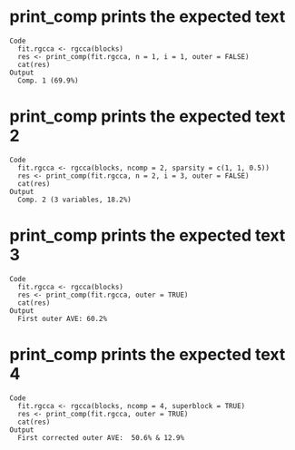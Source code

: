 # print_comp prints the expected text

    Code
      fit.rgcca <- rgcca(blocks)
      res <- print_comp(fit.rgcca, n = 1, i = 1, outer = FALSE)
      cat(res)
    Output
      Comp. 1 (69.9%)

# print_comp prints the expected text 2

    Code
      fit.rgcca <- rgcca(blocks, ncomp = 2, sparsity = c(1, 1, 0.5))
      res <- print_comp(fit.rgcca, n = 2, i = 3, outer = FALSE)
      cat(res)
    Output
      Comp. 2 (3 variables, 18.2%)

# print_comp prints the expected text 3

    Code
      fit.rgcca <- rgcca(blocks)
      res <- print_comp(fit.rgcca, outer = TRUE)
      cat(res)
    Output
      First outer AVE: 60.2%

# print_comp prints the expected text 4

    Code
      fit.rgcca <- rgcca(blocks, ncomp = 4, superblock = TRUE)
      res <- print_comp(fit.rgcca, outer = TRUE)
      cat(res)
    Output
      First corrected outer AVE:  50.6% & 12.9%

